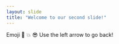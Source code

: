 ```yaml
---
layout: slide
title: "Welcome to our second slide!"
---
```

Emoji :pencil: :boom: :sunglasses:
Use the left arrow to go back!
